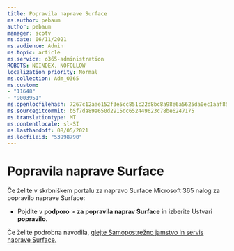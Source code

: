 ```yaml
---
title: Popravila naprave Surface
ms.author: pebaum
author: pebaum
manager: scotv
ms.date: 06/11/2021
ms.audience: Admin
ms.topic: article
ms.service: o365-administration
ROBOTS: NOINDEX, NOFOLLOW
localization_priority: Normal
ms.collection: Adm_O365
ms.custom:
- "11648"
- "9003951"
ms.openlocfilehash: 7267c12aae152f3e5cc851c22d8bc8a98e6a5625da0ec1aaf85d2dc3f82f8144
ms.sourcegitcommit: b5f7da89a650d2915dc652449623c78be6247175
ms.translationtype: MT
ms.contentlocale: sl-SI
ms.lasthandoff: 08/05/2021
ms.locfileid: "53998790"
---
```

# <a name="surface-repairs"></a>Popravila naprave Surface

Če želite v skrbniškem portalu za napravo Surface Microsoft 365 nalog za popravilo naprave Surface:

- Pojdite v **podporo**  >  **za popravila naprav Surface in** izberite Ustvari **popravilo**. 

Če želite podrobna navodila, [glejte Samopostrežno jamstvo in servis naprave Surface.](/surface/self-serve-warranty-service)